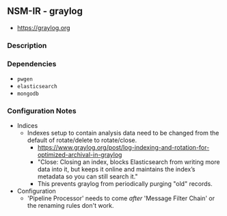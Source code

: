 ## NSM-IR - graylog
- https://graylog.org

### Description

### Dependencies
- `pwgen`
- `elasticsearch`
- `mongodb`

### Configuration Notes
- Indices
	- Indexes setup to contain analysis data need to be changed from the default of rotate/delete to rotate/close.
		- https://www.graylog.org/post/log-indexing-and-rotation-for-optimized-archival-in-graylog
		- "Close: Closing an index, blocks Elasticsearch from writing more data into it, but keeps it online and maintains the index’s metadata so you can still search it."
		- This prevents graylog from periodically purging "old" records.
- Configuration
  - 'Pipeline Processor' needs to come *after* 'Message Filter Chain' or the renaming rules don't work.
